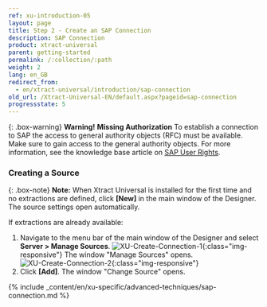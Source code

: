 ```yaml
---
ref: xu-introduction-05
layout: page
title: Step 2 - Create an SAP Connection
description: SAP Connection
product: xtract-universal
parent: getting-started
permalink: /:collection/:path
weight: 2
lang: en_GB
redirect_from:
  - en/xtract-universal/introduction/sap-connection
old_url: /Xtract-Universal-EN/default.aspx?pageid=sap-connection
progressstate: 5
---
```


{: .box-warning}
**Warning!** **Missing Authorization**
To establish a connection to SAP the access to general authority objects (RFC) must be available.
Make sure to gain access to the general authority objects. For more information, see the knowledge base article on [SAP User Rights](https://kb.theobald-software.com/sap/authority-objects-sap-user-rights).

### Creating a Source

{: .box-note}
**Note:** When Xtract Universal is installed for the first time and no extractions are defined, click **[New]** in the main window of the Designer.
The source settings open automatically.

If extractions are already available:

1. Navigate to the menu bar of the main window of the Designer and select **Server > Manage Sources**. 
![XU-Create-Connection-1](/img/content/server_manage_sources.png){:class="img-responsive"}
The window "Manage Sources" opens.  
![XU-Create-Connection-2](/img/content/xu_manage_source.png){:class="img-responsive"}
2. Click **[Add]**. The window "Change Source" opens. <br>

{% include _content/en/xu-specific/advanced-techniques/sap-connection.md %}
